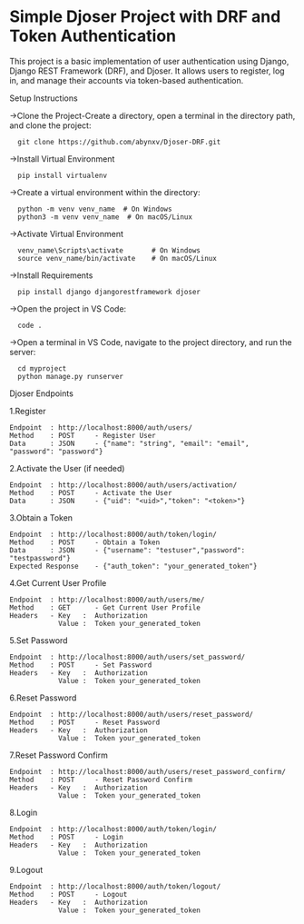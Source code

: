 # Simple Djoser Project with DRF and Token Authentication
This project is a basic implementation of user authentication using Django, Django REST Framework (DRF), and Djoser. 
It allows users to register, log in, and manage their accounts via token-based authentication.

Setup Instructions

  ->Clone the Project-Create a directory, open a terminal in the directory path, and clone the  project:

      git clone https://github.com/abynxv/Djoser-DRF.git
  ->Install Virtual Environment
  
      pip install virtualenv
      
  ->Create a virtual environment within the directory:

      python -m venv venv_name  # On Windows
      python3 -m venv venv_name  # On macOS/Linux

  ->Activate Virtual Environment

      venv_name\Scripts\activate       # On Windows
      source venv_name/bin/activate    # On macOS/Linux

  ->Install Requirements

      pip install django djangorestframework djoser

  ->Open the project in VS Code:

      code .

  ->Open a terminal in VS Code, navigate to the project directory, and run the server:
  
      cd myproject
      python manage.py runserver
      
Djoser Endpoints

1.Register

    Endpoint  : http://localhost:8000/auth/users/
    Method    : POST     - Register User
    Data      : JSON     - {"name": "string", "email": "email", "password": "password"}
    
2.Activate the User (if needed)

    Endpoint  : http://localhost:8000/auth/users/activation/
    Method    : POST     - Activate the User
    Data      : JSON     - {"uid": "<uid>","token": "<token>"}
    
3.Obtain a Token

    Endpoint  : http://localhost:8000/auth/token/login/
    Method    : POST     - Obtain a Token
    Data      : JSON     - {"username": "testuser","password": "testpassword"}
    Expected Response    - {"auth_token": "your_generated_token"}
    
4.Get Current User Profile

    Endpoint  : http://localhost:8000/auth/users/me/
    Method    : GET      - Get Current User Profile
    Headers   - Key   :  Authorization
                Value :  Token your_generated_token
                
5.Set Password

    Endpoint  : http://localhost:8000/auth/users/set_password/
    Method    : POST     - Set Password
    Headers   - Key   :  Authorization
                Value :  Token your_generated_token

6.Reset Password

    Endpoint  : http://localhost:8000/auth/users/reset_password/
    Method    : POST     - Reset Password
    Headers   - Key   :  Authorization
                Value :  Token your_generated_token

7.Reset Password Confirm

    Endpoint  : http://localhost:8000/auth/users/reset_password_confirm/
    Method    : POST     - Reset Password Confirm
    Headers   - Key   :  Authorization
                Value :  Token your_generated_token

8.Login

    Endpoint  : http://localhost:8000/auth/token/login/
    Method    : POST     - Login
    Headers   - Key   :  Authorization
                Value :  Token your_generated_token

9.Logout

    Endpoint  : http://localhost:8000/auth/token/logout/
    Method    : POST     - Logout
    Headers   - Key   :  Authorization
                Value :  Token your_generated_token
